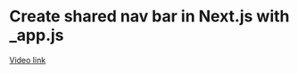 # Create shared nav bar in Next.js with _app.js

[Video link](https://www.egghead.io/lessons/next-js-create-shared-nav-bar-in-next-js-with-_app-js?pl=build-a-saas-product-with-next-js-supabase-and-stripe-61f2bc20)

